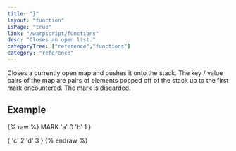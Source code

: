 ```yaml
---
title: "}"
layout: "function"
isPage: "true"
link: "/warpscript/functions"
desc: "Closes an open list."
categoryTree: ["reference","functions"]
category: "reference"
---
```

 
Closes a currently open map and pushes it onto the stack. The key / value pairs of the map are pairs of elements popped off of the stack up to the first mark encountered. The mark is discarded.

## Example ##

{% raw %}
<warp10-warpscript-widget backend="{{backend}}"  exec-endpoint="{{execEndpoint}}">MARK
'a' 0 'b' 1 }

{ 'c' 2 'd' 3 }
</warp10-warpscript-widget>
{% endraw %}    
